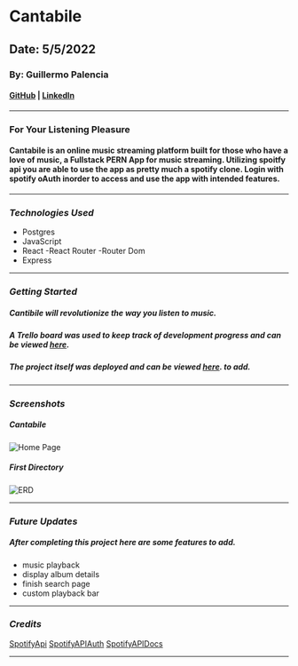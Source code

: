 # Cantabile

## Date: 5/5/2022

### By: Guillermo Palencia

#### [GitHub](https://github.com/guillermopalencia) | [LinkedIn](https://www.linkedin.com/in/guillermo-palencia/)

---

### **__For Your Listening Pleasure__**

#### Cantabile is an online music streaming platform built for those who have a love of music, a Fullstack PERN App for music streaming. Utilizing spoitfy api you are able to use the app as pretty much a spotify clone. Login with spotify oAuth inorder to access and use the app with intended features.

---

### **_Technologies Used_**

- Postgres
- JavaScript
- React
  -React Router
  -Router Dom
- Express

---

### **_Getting Started_**

##### Cantibile will revolutionize the way you listen to music.

##### A Trello board was used to keep track of development progress and can be viewed [here](https://trello.com/b/vSKbBXW1/project-4-cantibile).

##### The project itself was deployed and can be viewed [here](). to add.

---

### **_Screenshots_**

##### Cantabile

<img src="https://i.imgur.com/iTfclTq.png" alt="Home Page"/>


##### First Directory

<img src="https://i.imgur.com/Qzyw7yN.png" alt="ERD" />

---

### **_Future Updates_**
##### After completing this project here are some features to add.
- music playback
- display album details
- finish search page
- custom playback bar
---

### **_Credits_**
[SpotifyApi](https://developer.spotify.com/documentation/web-api/reference/#/)
[SpotifyAPIAuth](https://developer.spotify.com/documentation/general/guides/authorization/)
[SpotifyAPIDocs](https://github.com/spotify/web-api-auth-examples)


---
